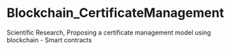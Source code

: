 # Blockchain_CertificateManagement
Scientific Research, Proposing a certificate management model using blockchain - Smart contracts
